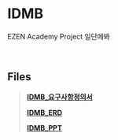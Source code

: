 # IDMB
EZEN Academy Project 일단메봐

<br/>

## Files
> **[IDMB_요구사항정의서](https://github.com/adk2421/IDMB/files/12364626/IDMB_.xlsx)**
> 
> **[IDMB_ERD](https://www.erdcloud.com/d/Hs59BcvmFhtjcsEDw)**
>
> **[IDMB_PPT](https://github.com/adk2421/IDMB/files/12364627/IDMB_PPT.pptx)**
